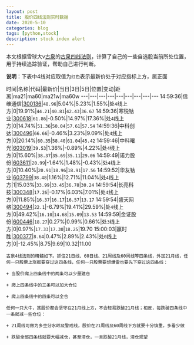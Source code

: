 ```yaml
---
layout: post
title: 股价四线法则实时数据
date: 2020-5-10
categories: blog
tags: [python,stock]
description: stock index alert
---
```



本文根据雪球大v[古泉](https://xueqiu.com/u/7148646888)的[古泉四线法则](https://xueqiu.com/7148646888/130498192)，计算了自己的一些自选股当前所处位置，用于持续追踪验证，帮助自己进行判断。

**说明**：下表中4线对应取值为`红色`表示最新价处于对应指标上方，属正面

时间|名称|代码|最新价|当日|3日|5日|位置|变动|距离|ma21|ma60|ma21w|ma60w
---|---|---|---|---|---|---|---|---
14:59:36|信维通信|[300136](https://xueqiu.com/S/SZ300136)|`48.96`|5.04%|5.23%|1.55%|处`4`线上方|0|19.91%|`44.21`|`40.81`|`42.43`|`36.67`
14:59:36|寒锐钴业|[300618](https://xueqiu.com/S/SZ300618)|`61.86`|-0.50%|14.97%|17.36%|处`4`线上方|0|14.74%|`51.36`|`50.04`|`57.61`|`57.54`
14:59:36|中科创达|[300496](https://xueqiu.com/S/SZ300496)|`66.66`|-0.46%|3.23%|9.09%|处`4`线上方|0|20.14%|`60.35`|`58.40`|`61.04`|`45.42`
14:59:46|中科曙光|[603019](https://xueqiu.com/S/SH603019)|`39.53`|1.36%|-0.89%|4.22%|处`4`线上方|0|15.60%|`38.37`|`35.69`|`35.11`|`29.06`
14:59:49|诺力股份|[603611](https://xueqiu.com/S/SH603611)|`20.99`|-1.64%|1.48%|-0.43%|处`4`线上方|0|10.40%|`20.91`|`18.96`|`18.91`|`17.56`
14:59:52|华友钴业|[603799](https://xueqiu.com/S/SH603799)|`38.48`|1.16%|12.71%|11.04%|处`4`线上方|1|15.03%|`33.99`|`33.45`|`36.78`|`30.24`
14:59:54|长亮科技|[300348](https://xueqiu.com/S/SZ300348)|`17.26`|-0.17%|6.03%|7.01%|处`4`线上方|0|11.85%|`16.37`|`16.17`|`16.57`|`13.17`
14:59:54|盛天网络|[300494](https://xueqiu.com/S/SZ300494)|`22.1`|-6.79%|19.41%|29.59%|处`4`线上方|0|49.42%|`16.10`|`14.68`|`15.09`|`13.53`
14:59:59|金证股份|[600446](https://xueqiu.com/S/SH600446)|`18.27`|0.27%|0.99%|0.66%|处`3`线上方|0|0.97%|`17.33`|`17.30`|`18.25`|19.70
15:00:03|赢时胜|[300377](https://xueqiu.com/S/SZ300377)|`8.64`|0.47%|2.89%|2.43%|处`0`线上方|0|-12.45%|8.75|9.69|10.32|11.00

```
古泉4线法则的精髓如下。抓住21日线、60日线、21周线及60周线等四条线，外加21月线，任何一只股票上涨都要穿过这四条线，任何一只股票要想爆雷也要先下穿过这四条线：

+ 当股价爬上四条线中的两条可以少量建仓

+ 爬上四条线中的三条可以加大仓位

+ 爬上四条线中的四条可以全仓

任何一只大牛，其股价都会坚守在21月线上方，不会轻易跌破21月线；相反，每跌破四条线中一条就减一些仓位：

+ 21周线可做为多空分水岭及警戒线，股价在21周线及60周线下方就要十分慎重，多看少做

+ 跌破全部四条线就要大幅减仓，甚至清仓，一旦跌破21月线，清仓观望
```